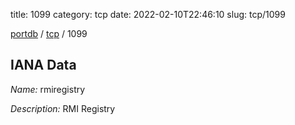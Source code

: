 title: 1099
category: tcp
date: 2022-02-10T22:46:10
slug: tcp/1099

[portdb](/) / [tcp](/category/tcp.html) / 1099


## IANA Data

_Name:_ rmiregistry

_Description:_ RMI Registry

